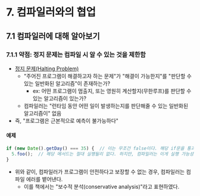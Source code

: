 # 7. 컴파일러와의 협업 
## 7.1 컴파일러에 대해 알아보기 
### 7.1.1 약점: 정지 문제는 컴파일 시 알 수 있는 것을 제한함 
- [정지 문제(Halting Problem)](https://ko.wikipedia.org/wiki/%EC%A0%95%EC%A7%80_%EB%AC%B8%EC%A0%9C)
  - "주어진 프로그램이 해결하고자 하는 문제"가 "해결이 가능한지"를 "판단할 수 있는 일반화된 알고리즘"이 존재하는가?
    - ex: 어떤 프로그램이 멈출지, 또는 영원히 계산할지(무한루프)를 판단할 수 있는 알고리즘이 있는가? 
  - 컴파일러는 "런타임 동안 어떤 일이 발생하는지를 판단해줄 수 있는 일반화된 알고리즘이" 없음 
- 즉, "프로그램은 근본적으로 예측이 불가능하다"

#### 예제 
```typescript
if (new Date().getDay() === 35) {  // 이는 무조건 false이다. 해당 if문을 통과할 일은 없다. 
  5.foo();  // 해당 메서드는 절대 실행될리 없다. 하지만, 컴파일러는 이게 실행 가능성이 있는지를 판단하는 알고리즘이 없어 컴파일 에러를 뱉는다. 
}
```
- 위와 같이, 컴파일러가 프로그램이 안전하다고 보장할 수 없는 경우, 컴파일러는 컴파일 에러를 뱉어낸다. 
  - 이를 책에서는 "보수적 분석(conservative analysis)"라고 표현하였다.


